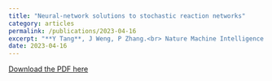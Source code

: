 ```yaml
---
title: "Neural-network solutions to stochastic reaction networks"
category: articles
permalink: /publications/2023-04-16
excerpt: "**Y Tang**, J Weng, P Zhang.<br> Nature Machine Intelligence 5 (4), 376-385"
date: 2023-04-16
---
```


[Download the PDF here](https://github.com/jamestang23/jamestang23.github.io/blob/master/2.pdf)
